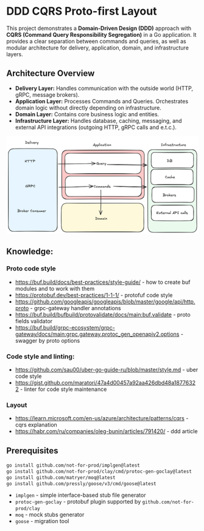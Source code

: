 # DDD CQRS Proto-first Layout

This project demonstrates a **Domain-Driven Design (DDD)** approach with **CQRS (Command Query Responsibility Segregation)** in a Go application. It provides a clear separation between commands and queries, as well as modular architecture for delivery, application, domain, and infrastructure layers.

## Architecture Overview

* **Delivery Layer:** Handles communication with the outside world (HTTP, gRPC, message brokers).
* **Application Layer:** Processes Commands and Queries. Orchestrates domain logic without directly depending on infrastructure.
* **Domain Layer:** Contains core business logic and entities.
* **Infrastructure Layer:** Handles database, caching, messaging, and external API integrations (outgoing HTTP, gRPC calls and e.t.c.).

![layout](./assets/layout.png)

## Knowledge:

### Proto code style

- https://buf.build/docs/best-practices/style-guide/ - how to create buf modules and to work with them
- https://protobuf.dev/best-practices/1-1-1/ - protofuf code style
- https://github.com/googleapis/googleapis/blob/master/google/api/http.proto - grpc-gateway handler annotations
- https://buf.build/bufbuild/protovalidate/docs/main:buf.validate - proto fields validator
- https://buf.build/grpc-ecosystem/grpc-gateway/docs/main:grpc.gateway.protoc_gen_openapiv2.options - swagger by proto options

### Code style and linting:

- https://github.com/sau00/uber-go-guide-ru/blob/master/style.md - uber code style
- https://gist.github.com/maratori/47a4d00457a92aa426dbd48a18776322 - linter for code style maintenance

### Layout

- https://learn.microsoft.com/en-us/azure/architecture/patterns/cqrs - cqrs explanation
- https://habr.com/ru/companies/oleg-bunin/articles/791420/ - ddd article

## Prerequisites

```shell
go install github.com/not-for-prod/implgen@latest
go install github.com/not-for-prod/clay/cmd/protoc-gen-goclay@latest
go install github.com/matryer/moq@latest
go install github.com/pressly/goose/v3/cmd/goose@latest
```

- `implgen` - simple interface-based stub file generator
- `protoc-gen-goclay` - protobuf plugin supported by `github.com/not-for-prod/clay`
- `moq` - mock stubs generator
- `goose` - migration tool
